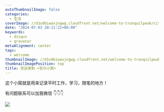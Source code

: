 ```yaml
---
autoThumbnailImage: false
categories:
  - 生活
coverImage: //d1u9biwaxjngwg.cloudfront.net/welcome-to-tranquilpeak/city.jpg
date: "2024-07-03 20:11:21+08:00"
keywords:
  - disqus
  - gravatar
metaAlignment: center
tags:
  - welcome
thumbnailImage: //d1u9biwaxjngwg.cloudfront.net/welcome-to-tranquilpeak/city-750.jpg
thumbnailImagePosition: top
title: 欢迎来到 ☀️哲の小窝☀️
---
```


这个小窝就是用来记录平时工作，学习，随笔的地方！

有问题联系可以加我微信 👇👇👇

<!--more-->

![](https://www.azheimage.top/markdown-img-paste-20210406190437710.png?imageMogr2/auto-orient/thumbnail/!420x360r/gravity/Center/crop/420x360/interlace/1/blur/1x0/quality/80|imageslim)
